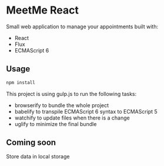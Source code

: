 # MeetMe React

Small web application to manage your appointments built with:
* React
* Flux
* ECMAScript 6

## Usage

```zsh
npm install
```

This project is using gulp.js to run the following tasks:
* browserify to bundle the whole project
* babelify to transpile ECMAScript 6 syntax to ECMAScript 5
* watchify to update files when there is a change
* uglify to minimize the final bundle

## Coming soon

Store data in local storage
